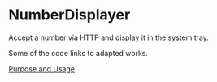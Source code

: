 # NumberDisplayer
Accept a number via HTTP and display it in the system tray.

Some of the code links to adapted works.

[Purpose and Usage](https://github.com/lancehilliard/NumberDisplayer/wiki/Home)
